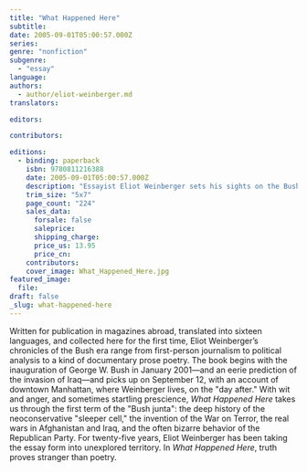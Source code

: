 ```yaml
---
title: "What Happened Here"
subtitle:
date: 2005-09-01T05:00:57.000Z
series:
genre: "nonfiction"
subgenre:
  - "essay"
language:
authors:
  - author/eliot-weinberger.md
translators:

editors:

contributors:

editions:
  - binding: paperback
    isbn: 9780811216388
    date: 2005-09-01T05:00:57.000Z
    description: "Essayist Eliot Weinberger sets his sights on the Bush team with brilliant, thought-provoking, funny consequences. "
    trim_size: "5x7"
    page_count: "224"
    sales_data:
      forsale: false
      saleprice:
      shipping_charge:
      price_us: 13.95
      price_cn:
    contributors:
    cover_image: What_Happened_Here.jpg
featured_image:
  file:
draft: false
_slug: what-happened-here
---
```


Written for publication in magazines abroad, translated into sixteen languages, and collected here for the first time, Eliot Weinberger’s chronicles of the Bush era range from first-person journalism to political analysis to a kind of documentary prose poetry. The book begins with the inauguration of George W. Bush in January 2001—and an eerie prediction of the invasion of Iraq—and picks up on September 12, with an account of downtown Manhattan, where Weinberger lives, on the "day after." With wit and anger, and sometimes startling prescience, _What Happened Here_ takes us through the first term of the "Bush junta": the deep history of the neoconservative "sleeper cell," the invention of the War on Terror, the real wars in Afghanistan and Iraq, and the often bizarre behavior of the Republican Party. For twenty-five years, Eliot Weinberger has been taking the essay form into unexplored territory. In _What Happened Here_, truth proves stranger than poetry.

